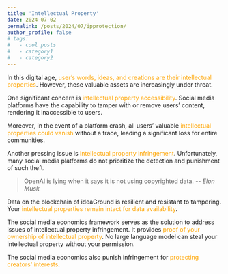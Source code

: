 ```yaml
---
title: 'Intellectual Property'
date: 2024-07-02
permalink: /posts/2024/07/ipprotection/
author_profile: false
# tags:
#   - cool posts
#   - category1
#   - category2
---
```


In this digital age, <span style="color:orange">user’s words, ideas, and creations are their intellectual properties</span>. However, these valuable assets are increasingly under threat.

One significant concern is <span style="color:orange">intellectual property accessibility</span>. Social media platforms have
the capability to tamper with or remove users’ content, rendering it inaccessible to users.

Moreover, in the event of a platform crash, all users’ valuable <span style="color:orange">intellectual properties could vanish</span> without a trace, leading a significant loss for entire communities.

Another pressing issue is <span style="color:orange">intellectual property infringement</span>. Unfortunately, many social media platforms do not prioritize the detection and punishment of such theft. 

> OpenAI is lying when it says it is not using copyrighted data. *-- Elon Musk*

Data on the blockchain of ideaGround is resilient and resistant to tampering. Your <span style="color:orange">intellectual properties remain intact for data availability</span>.

The social media economics framework serves as the solution to address issues of intellectual property infringement. It provides <span style="color:orange">proof of your ownership of intellectual property</span>. No large language model can steal your intellectual property without your permission.

The social media economics also punish infringement for <span style="color:orange">protecting creators' interests</span>. 